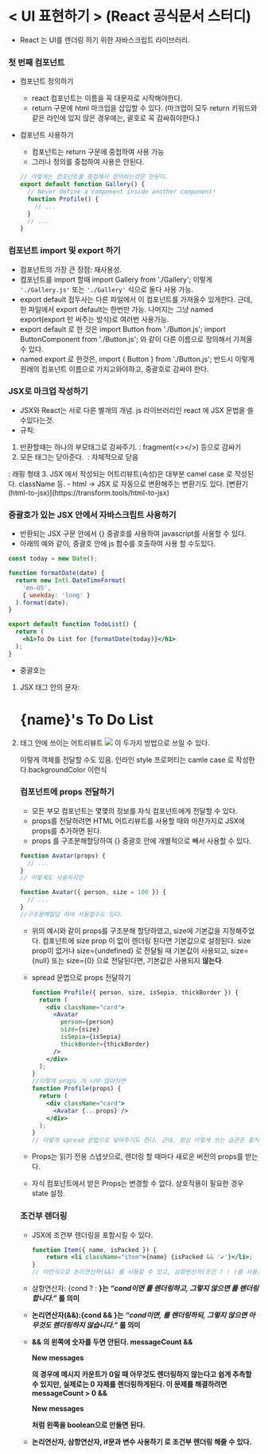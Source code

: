 # < UI 표현하기 > (React 공식문서 스터디)

- React 는 UI를 렌더링 하기 위한 자바스크립트 라이브러리.

### 첫 번째 컴포넌트

- 컴포넌트 정의하기
    - react 컴포넌트는 이름을 꼭 대문자로 시작해야한다.
    - return 구문에 html 마크업을 삽입할 수 있다. (마크업이 모두 return 키워드와 같은 라인에 있지 않은 경우에는, 괄호로 꼭 감싸줘야한다.)
- 컴포넌트 사용하기
    - 컴포넌트는 return 구문에 중첩하여 사용 가능
    - 그러나 정의를 중첩하여 사용은 안된다.
    
    ```jsx
    // 이렇게는 컴포넌트를 중첩해서 정의하는것은 안된다.
    export default function Gallery() {
      // Never define a component inside another component!
      function Profile() {
        // ...
      }
      // ...
    }
    ```
    

### **컴포넌트 import 및 export 하기**

- 컴포넌트의 가장 큰 장점: 재사용성.
- 컴포넌트를 import 할때 import Gallery from './Gallery';
이렇게 `'./Gallery.js'` 또는 `'./Gallery'` 식으로 둘다 사용 가능.
- export default 접두사는 다른 파일에서 이 컴포넌트를 가져올수 있게한다. 근데, 한 파일에서 export default는 한번만 가능. 나머지는 그냥 named export(export 만 써주는 방식)로 여러번 사용가능.
- export default 로 한 것은 
import Button from './Button.js'; 
import ButtonComponent from './Button.js';
와 같이 다른 이름으로 정의해서 가져올 수 있다.
- named export 로 한것은,
import { Button } from './Button.js'; 
반드시 이렇게 원래의 컴포넌트 이름으로 가지고와야하고, 중괄호로 감싸야 한다.

### JSX로 마크업 작성하기

- JSX와 React는 서로 다른 별개의 개념. 
js 라이브러리인 react 에 JSX 문법을 쓸 수있다는것.
- 규칙:
1. 반환할때는 하나의 부모태그로 감싸주기.
: fragment(<></>) 등으로 감싸기
2. 모든 태그는 닫아준다. 
<img /> :  자체적으로 닫음
<div></div> : 래핑 형태
3. JSX 에서 작성되는 어트리뷰트(속성)은 대부분 camel case 로 작성된다.
className 등.
- html → JSX 로 자동으로 변환해주는 변환기도 있다.  [변환기(html-to-jsx)](https://transform.tools/html-to-jsx)

### ****중괄호가 있는 JSX 안에서 자바스크립트 사용하기****

- 반환되는 JSX 구문 안에서 {} 중괄호를 사용하여  javascript를 사용할 수 있다.
- 아래의 예와 같이, 중괄호 안에 js 함수를 호출하여 사용 할 수도있다.

```jsx
const today = new Date();

function formatDate(date) {
  return new Intl.DateTimeFormat(
    'en-US',
    { weekday: 'long' }
  ).format(date);
}

export default function TodoList() {
  return (
    <h1>To Do List for {formatDate(today)}</h1>
  );
}
```

- 중괄호는
1. JSX 태그 안의 문자: <h1>{name}'s To Do List</h1>
2. 태그 안에 쓰이는 어트리뷰트 <img src={imgUrl}/> 
이 두가지 방법으로 쓰일 수 있다.
<ul style={{
backgroundColor: 'black',
color: 'pink'
}}>
이렇게 객체를 전달할 수도 있음.
인라인 style 프로퍼티는 camle case 로 작성한다.backgroundColor 이런식

### ****컴포넌트에 props 전달하기****

- 모든 부모 컴포넌트는 몇몇의 정보를 자식 컴포넌트에게 전달할 수 있다.
- props를 전달하려면 HTML 어트리뷰트를 사용할 때와 마찬가지로 JSX에 props를 추가하면 된다.
- props 를 구조분해할당하여 {} 중괄호 안에 개별적으로 빼서 사용할 수 있다.

```jsx
function Avatar(props) {
  // ...
}
// 이렇게도 사용하지만

function Avatar({ person, size = 100 }) {
  // ...
}
//구조분해할당 하여 사용할수도 있다.
```

- 위의 예시와 같이 props를 구조분해 할당하였고, size에 기본값을 지정해주었다. <Avatar> 컴포넌트에 size prop 이 없이 렌더링 된다면 기본값으로 설정된다.
size prop이 없거나  size={undefined} 로 전달될 때 기본값이 사용되고, size={null} 또는 size={0} 으로 전달된다면, 기본값은 사용되지 **않는다**.
- spread 문법으로 props 전달하기
    
    ```jsx
    function Profile({ person, size, isSepia, thickBorder }) {
      return (
        <div className="card">
          <Avatar
            person={person}
            size={size}
            isSepia={isSepia}
            thickBorder={thickBorder}
          />
        </div>
      );
    }
    //이렇게 props 가 너무 많아지면
    function Profile(props) {
      return (
        <div className="card">
          <Avatar {...props} />
        </div>
      );
    }
    // 이렇게 spread 문법으로 넣어주기도 한다. 근데, 항상 이렇게 쓰는 습관은 좋지않다.
    ```
    
- Props는 읽기 전용 스냅샷으로, 렌더링 할 때마다 새로운 버전의 props를 받는다.
- 자식 컴포넌트에서 받은 Props는 변경할 수 없다. 상호작용이 필요한 경우 state 설정.

### 조건부 렌더링

- JSX에 조건부 렌더링을 포함시킬 수 있다.
    
    ```jsx
    function Item({ name, isPacked }) {
        return <li className="item">{name} {isPacked && '✔'}</li>;
    }
    // 이런식으로 논리연산자(&&) 를 사용할 수 있고, 삼항연산자(조건 ? : )를 사용할수도있다.
    ```
    
- 삼항연산자: {cond ? <A /> : <B />}는 *“cond이면 <A />를 렌더링하고, 그렇지 않으면 <B />를 렌더링합니다.”* 를 의미
- 논리연산자(&&):{cond && <A />}는 *“cond이면, <A />를 렌더링하되, 그렇지 않으면 아무것도 렌더링하지 않습니다.”* 를 의미
- && 의 왼쪽에 숫자를 두면 안된다.
messageCount && <p>New messages</p> 
의 경우에 메시지 카운트가 0일 때 아무것도 렌더링하지 않는다고 쉽게 추측할 수 있지만, 실제로는 0 자체를 렌더링하게된다. 이 문제를 해결하려면 messageCount > 0 && <p>New messages</p> 
처럼 왼쪽을 boolean으로 만들면 된다.
- 논리연산자, 삼항연산자, if문과 변수 사용하기 로 조건부 렌더링 해줄 수 있다.
